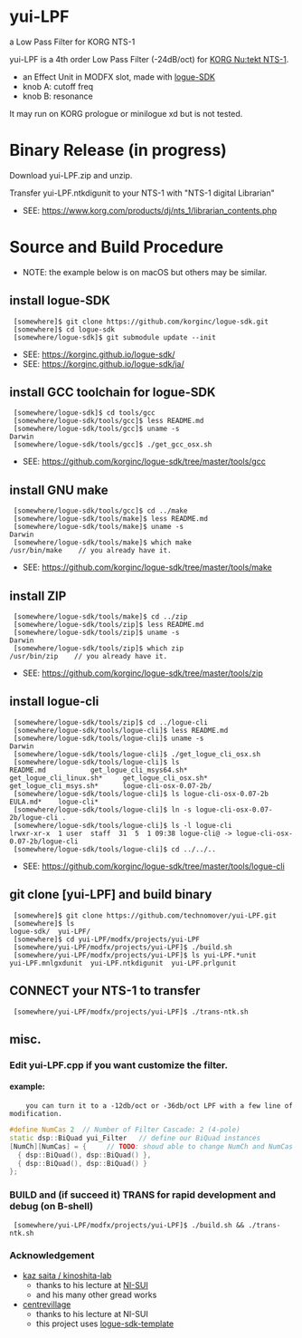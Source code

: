 # yui-LPF
a Low Pass Filter for KORG NTS-1

yui-LPF is a 4th order Low Pass Filter (-24dB/oct) for [KORG Nu:tekt NTS-1](https://www.korg.com/products/dj/nts_1).
  - an Effect Unit in MODFX slot, made with [logue-SDK](https://github.com/korginc/logue-sdk)
  - knob A: cutoff freq
  - knob B: resonance

It may run on KORG prologue or minilogue xd but is not tested.


# Binary Release (in progress)

Download yui-LPF.zip and unzip.

Transfer yui-LPF.ntkdigunit to your NTS-1 with "NTS-1 digital Librarian"
  + SEE: https://www.korg.com/products/dj/nts_1/librarian_contents.php


# Source and Build Procedure
  + NOTE: the example below is on macOS but others may be similar.

## install logue-SDK
```bash:install logue-SDK
 [somewhere]$ git clone https://github.com/korginc/logue-sdk.git
 [somewhere]$ cd logue-sdk
 [somewhere/logue-sdk]$ git submodule update --init
```
  + SEE: https://korginc.github.io/logue-sdk/
  + SEE: https://korginc.github.io/logue-sdk/ja/

## install GCC toolchain for logue-SDK
```bash:install GCC toolchain for logue-SDK
 [somewhere/logue-sdk]$ cd tools/gcc
 [somewhere/logue-sdk/tools/gcc]$ less README.md
 [somewhere/logue-sdk/tools/gcc]$ uname -s
Darwin
 [somewhere/logue-sdk/tools/gcc]$ ./get_gcc_osx.sh
```
  + SEE: https://github.com/korginc/logue-sdk/tree/master/tools/gcc

## install GNU make
```bash:install GNU make
 [somewhere/logue-sdk/tools/gcc]$ cd ../make
 [somewhere/logue-sdk/tools/make]$ less README.md
 [somewhere/logue-sdk/tools/make]$ uname -s
Darwin
 [somewhere/logue-sdk/tools/make]$ which make
/usr/bin/make    // you already have it.
```
  + SEE: https://github.com/korginc/logue-sdk/tree/master/tools/make

## install ZIP
```bash:install ZIP
 [somewhere/logue-sdk/tools/make]$ cd ../zip
 [somewhere/logue-sdk/tools/zip]$ less README.md
 [somewhere/logue-sdk/tools/zip]$ uname -s
Darwin
 [somewhere/logue-sdk/tools/zip]$ which zip
/usr/bin/zip    // you already have it.
```
  + SEE: https://github.com/korginc/logue-sdk/tree/master/tools/zip

## install logue-cli
```bash:install logue-cli
 [somewhere/logue-sdk/tools/zip]$ cd ../logue-cli
 [somewhere/logue-sdk/tools/logue-cli]$ less README.md
 [somewhere/logue-sdk/tools/logue-cli]$ uname -s
Darwin
 [somewhere/logue-sdk/tools/logue-cli]$ ./get_logue_cli_osx.sh
 [somewhere/logue-sdk/tools/logue-cli]$ ls
README.md			get_logue_cli_msys64.sh*
get_logue_cli_linux.sh*		get_logue_cli_osx.sh*
get_logue_cli_msys.sh*		logue-cli-osx-0.07-2b/
 [somewhere/logue-sdk/tools/logue-cli]$ ls logue-cli-osx-0.07-2b
EULA.md*	logue-cli*
 [somewhere/logue-sdk/tools/logue-cli]$ ln -s logue-cli-osx-0.07-2b/logue-cli .
 [somewhere/logue-sdk/tools/logue-cli]$ ls -l logue-cli
lrwxr-xr-x  1 user  staff  31  5  1 09:38 logue-cli@ -> logue-cli-osx-0.07-2b/logue-cli
 [somewhere/logue-sdk/tools/logue-cli]$ cd ../../..
```
  + SEE: https://github.com/korginc/logue-sdk/tree/master/tools/logue-cli

## git clone [yui-LPF] and build binary
```bash:clone [yui-LPF] repository
 [somewhere]$ git clone https://github.com/technomover/yui-LPF.git
 [somewhere]$ ls
logue-sdk/	yui-LPF/
 [somewhere]$ cd yui-LPF/modfx/projects/yui-LPF
 [somewhere/yui-LPF/modfx/projects/yui-LPF]$ ./build.sh
 [somewhere/yui-LPF/modfx/projects/yui-LPF]$ ls yui-LPF.*unit
yui-LPF.mnlgxdunit	yui-LPF.ntkdigunit	yui-LPF.prlgunit
```

## CONNECT your NTS-1 to transfer
```bash:transfer the unit file to NTS-1
 [somewhere/yui-LPF/modfx/projects/yui-LPF]$ ./trans-ntk.sh
```

## misc.

### Edit yui-LPF.cpp if you want customize the filter.
#### example:
        you can turn it to a -12db/oct or -36db/oct LPF with a few line of modification.
```c++:yui-LPF.cpp
#define NumCas 2  // Number of Filter Cascade: 2 (4-pole)
static dsp::BiQuad yui_Filter	// define our BiQuad instances
[NumCh][NumCas] = {		// TODO: shoud able to change NumCh and NumCas
  { dsp::BiQuad(), dsp::BiQuad() },
  { dsp::BiQuad(), dsp::BiQuad() }
};
```

### BUILD and (if succeed it) TRANS for rapid development and debug (on B-shell)
```bash:BUILD and TRANS
 [somewhere/yui-LPF/modfx/projects/yui-LPF]$ ./build.sh && ./trans-ntk.sh
```

### Acknowledgement
- [kaz saita / kinoshita-lab](https://github.com/kinoshita-lab)
  - thanks to his lecture at [NI-SUI](https://ni-sui.electribe.jp/)
  - and his many other gread works
- [centrevillage](https://github.com/centrevillage)
  - thanks to his lecture at NI-SUI
  - this project uses [logue-sdk-template](https://github.com/centrevillage/logue-sdk-template)
